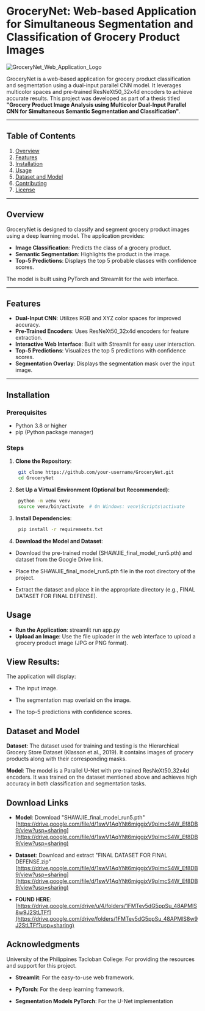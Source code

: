 # GroceryNet: Web-based Application for Simultaneous Segmentation and Classification of Grocery Product Images
![GroceryNet_Web_Application_Logo](https://github.com/user-attachments/assets/15508d9e-0307-4e98-8801-36419d9c9a94)

GroceryNet is a web-based application for grocery product classification and segmentation using a dual-input parallel CNN model. It leverages multicolor spaces and pre-trained ResNeXt50_32x4d encoders to achieve accurate results. This project was developed as part of a thesis titled **"Grocery Product Image Analysis using Multicolor Dual-Input Parallel CNN for Simultaneous Semantic Segmentation and Classification"**.

---

## Table of Contents
1. [Overview](#overview)
2. [Features](#features)
3. [Installation](#installation)
4. [Usage](#usage)
5. [Dataset and Model](#dataset-and-model)
6. [Contributing](#contributing)
7. [License](#license)

---

## Overview

GroceryNet is designed to classify and segment grocery product images using a deep learning model. The application provides:
- **Image Classification**: Predicts the class of a grocery product.
- **Semantic Segmentation**: Highlights the product in the image.
- **Top-5 Predictions**: Displays the top 5 probable classes with confidence scores.

The model is built using PyTorch and Streamlit for the web interface.

---

## Features

- **Dual-Input CNN**: Utilizes RGB and XYZ color spaces for improved accuracy.
- **Pre-Trained Encoders**: Uses ResNeXt50_32x4d encoders for feature extraction.
- **Interactive Web Interface**: Built with Streamlit for easy user interaction.
- **Top-5 Predictions**: Visualizes the top 5 predictions with confidence scores.
- **Segmentation Overlay**: Displays the segmentation mask over the input image.

---

## Installation

### Prerequisites
- Python 3.8 or higher
- pip (Python package manager)

### Steps
1. **Clone the Repository**:
   ```bash
    git clone https://github.com/your-username/GroceryNet.git
    cd GroceryNet

2. **Set Up a Virtual Environment (Optional but Recommended)**:
   ```bash
    python -m venv venv
    source venv/bin/activate  # On Windows: venv\Scripts\activate

3. **Install Dependencies**:
   ```bash
    pip install -r requirements.txt
   
4. **Download the Model and Dataset**:
- Download the pre-trained model (SHAWJIE_final_model_run5.pth) and dataset from the Google Drive link.

- Place the SHAWJIE_final_model_run5.pth file in the root directory of the project.

- Extract the dataset and place it in the appropriate directory (e.g., FINAL DATASET FOR FINAL DEFENSE).

## Usage
- **Run the Application**: streamlit run app.py
- **Upload an Image**: Use the file uploader in the web interface to upload a grocery product image (JPG or PNG format).

## View Results:

The application will display:

- The input image.

- The segmentation map overlaid on the image.

- The top-5 predictions with confidence scores.

## Dataset and Model
**Dataset**:
The dataset used for training and testing is the Hierarchical Grocery Store Dataset (Klasson et al., 2019). It contains images of grocery products along with their corresponding masks.

**Model**:
The model is a Parallel U-Net with pre-trained ResNeXt50_32x4d encoders. It was trained on the dataset mentioned above and achieves high accuracy in both classification and segmentation tasks.

## Download Links
- **Model**: Download "SHAWJIE_final_model_run5.pth" [https://drive.google.com/file/d/1swV1AqYNt6miggjxV9pImcS4W_Ef8DB9/view?usp=sharing](https://drive.google.com/file/d/1swV1AqYNt6miggjxV9pImcS4W_Ef8DB9/view?usp=sharing)

- **Dataset**: Download and extract "FINAL DATASET FOR FINAL DEFENSE.zip" [https://drive.google.com/file/d/1swV1AqYNt6miggjxV9pImcS4W_Ef8DB9/view?usp=sharing](https://drive.google.com/file/d/1swV1AqYNt6miggjxV9pImcS4W_Ef8DB9/view?usp=sharing)

- **FOUND HERE**: [https://drive.google.com/drive/u/4/folders/1FMTev5dG5ppSu_48APMlS8w9J2StLTFf](https://drive.google.com/drive/folders/1FMTev5dG5ppSu_48APMlS8w9J2StLTFf?usp=sharing)

## Acknowledgments
University of the Philippines Tacloban College: For providing the resources and support for this project.

- **Streamlit**: For the easy-to-use web framework.

- **PyTorch**: For the deep learning framework.

- **Segmentation Models PyTorch**: For the U-Net implementation

